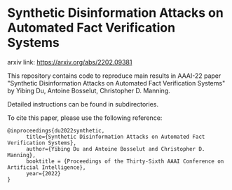 # Synthetic Disinformation Attacks on Automated Fact Verification Systems

arxiv link: https://arxiv.org/abs/2202.09381

This repository contains code to reproduce main results in AAAI-22 paper "Synthetic Disinformation Attacks on Automated Fact Verification Systems" by Yibing Du, Antoine Bosselut, Christopher D. Manning. 

Detailed instructions can be found in subdirectories. 

To cite this paper, please use the following reference:

```
@inproceedings{du2022synthetic,
      title={Synthetic Disinformation Attacks on Automated Fact Verification Systems}, 
      author={Yibing Du and Antoine Bosselut and Christopher D. Manning},
      booktitle = {Proceedings of the Thirty-Sixth AAAI Conference on Artificial Intelligence}, 
      year={2022}
}
